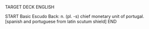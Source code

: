 TARGET DECK
ENGLISH

START
Basic
Escudo
Back: n. (pl. -s) chief monetary unit of portugal. [spanish and portuguese from latin scutum shield]
END
